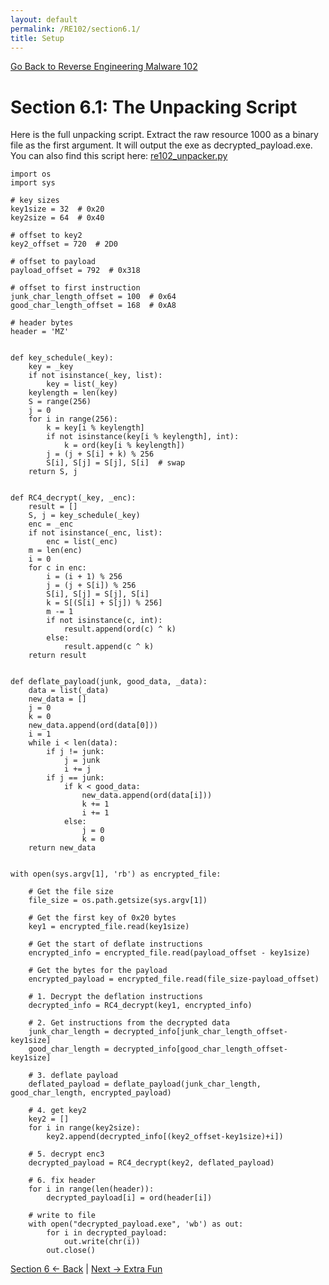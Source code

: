 ```yaml
---
layout: default
permalink: /RE102/section6.1/
title: Setup
---
```

[Go Back to Reverse Engineering Malware 102](https://securedorg.github.io/RE102/)

# Section 6.1: The Unpacking Script #

Here is the full unpacking script. Extract the raw resource 1000 as a binary file as the first argument. It will output the exe as decrypted_payload.exe. You can also find this script here: [re102_unpacker.py](https://github.com/securedorg/securedorg.github.io/blob/master/RE102/%5Csecuredorg.github.io/RE102/re102_unpacker.py)

```
import os
import sys

# key sizes
key1size = 32  # 0x20
key2size = 64  # 0x40

# offset to key2
key2_offset = 720  # 2D0

# offset to payload
payload_offset = 792  # 0x318

# offset to first instruction
junk_char_length_offset = 100  # 0x64
good_char_length_offset = 168  # 0xA8

# header bytes
header = 'MZ'


def key_schedule(_key):
    key = _key
    if not isinstance(_key, list):
        key = list(_key)
    keylength = len(key)
    S = range(256)
    j = 0
    for i in range(256):
        k = key[i % keylength]
        if not isinstance(key[i % keylength], int):
            k = ord(key[i % keylength])
        j = (j + S[i] + k) % 256
        S[i], S[j] = S[j], S[i]  # swap
    return S, j


def RC4_decrypt(_key, _enc):
    result = []
    S, j = key_schedule(_key)
    enc = _enc
    if not isinstance(_enc, list):
        enc = list(_enc)
    m = len(enc)
    i = 0
    for c in enc:
        i = (i + 1) % 256
        j = (j + S[i]) % 256
        S[i], S[j] = S[j], S[i]
        k = S[(S[i] + S[j]) % 256]
        m -= 1
        if not isinstance(c, int):
            result.append(ord(c) ^ k)
        else:
            result.append(c ^ k)
    return result


def deflate_payload(junk, good_data, _data):
    data = list(_data)
    new_data = []
    j = 0
    k = 0
    new_data.append(ord(data[0]))
    i = 1
    while i < len(data):
        if j != junk:
            j = junk
            i += j
        if j == junk:
            if k < good_data:
                new_data.append(ord(data[i]))
                k += 1
                i += 1
            else:
                j = 0
                k = 0
    return new_data


with open(sys.argv[1], 'rb') as encrypted_file:

    # Get the file size
    file_size = os.path.getsize(sys.argv[1])

    # Get the first key of 0x20 bytes
    key1 = encrypted_file.read(key1size)

    # Get the start of deflate instructions
    encrypted_info = encrypted_file.read(payload_offset - key1size)

    # Get the bytes for the payload
    encrypted_payload = encrypted_file.read(file_size-payload_offset)

    # 1. Decrypt the deflation instructions
    decrypted_info = RC4_decrypt(key1, encrypted_info)

    # 2. Get instructions from the decrypted data
    junk_char_length = decrypted_info[junk_char_length_offset-key1size]
    good_char_length = decrypted_info[good_char_length_offset-key1size]

    # 3. deflate payload
    deflated_payload = deflate_payload(junk_char_length, good_char_length, encrypted_payload)

    # 4. get key2
    key2 = []
    for i in range(key2size):
        key2.append(decrypted_info[(key2_offset-key1size)+i])

    # 5. decrypt enc3
    decrypted_payload = RC4_decrypt(key2, deflated_payload)

    # 6. fix header
    for i in range(len(header)):
        decrypted_payload[i] = ord(header[i])

    # write to file
    with open("decrypted_payload.exe", 'wb') as out:
        for i in decrypted_payload:
            out.write(chr(i))
        out.close()
```

[Section 6 <- Back](https://securedorg.github.io/RE102/section6) | [Next -> Extra Fun](https://securedorg.github.io/RE102/section7)
